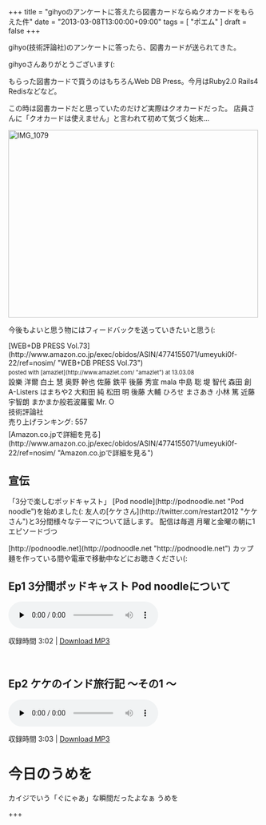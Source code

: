 +++
title =  "gihyoのアンケートに答えたら図書カードならぬクオカードをもらえた件"
date =  "2013-03-08T13:00:00+09:00"
tags = [ "ポエム" ]
draft = false
+++
<p>gihyo(技術評論社)のアンケートに答ったら、図書カードが送られてきた。</p>

<p>gihyoさんありがとうございます(:</p>

<p>もらった図書カードで買うのはもちろんWeb DB Press。今月はRuby2.0 Rails4 Redisなどなど。</p>

<p>この時は図書カードだと思っていたのだけど実際はクオカードだった。
店員さんに「クオカードは使えません」と言われて初めて気づく始末...</p>

<p><a href="http://www.flickr.com/photos/68742489@N02/8538176436/" title="IMG_1079 by umeyuki1326, on Flickr"><img src="http://farm9.staticflickr.com/8382/8538176436_72c7ca9741.jpg" width="500" height="375" alt="IMG_1079"></a></p>

<p>今後もよいと思う物にはフィードバックを送っていきたいと思う(:</p>

<div class="amazlet-box" style="margin-bottom:0px;"><div class="amazlet-image" style="float:left;margin:0px 12px 1px 0px;">[WEB+DB PRESS Vol.73](http://www.amazon.co.jp/exec/obidos/ASIN/4774155071/umeyuki0f-22/ref=nosim/ "WEB+DB PRESS Vol.73")<div class="amazlet-powered-date" style="font-size:80%;margin-top:5px;line-height:120%">posted with [amazlet](http://www.amazlet.com/ "amazlet") at 13.03.08</div></div><div class="amazlet-detail">設樂 洋爾 白土 慧 奥野 幹也 佐藤 鉄平 後藤 秀宣 mala 中島 聡 堤 智代 森田 創 A-Listers はまちや2 大和田 純 松田 明 後藤 大輔 ひろせ まさあき 小林 篤 近藤 宇智朗 まかまか般若波羅蜜 Mr. O <br />技術評論社 <br />売り上げランキング: 557<br /></div><div class="amazlet-sub-info" style="float: left;"><div class="amazlet-link" style="margin-top: 5px">[Amazon.co.jpで詳細を見る](http://www.amazon.co.jp/exec/obidos/ASIN/4774155071/umeyuki0f-22/ref=nosim/ "Amazon.co.jpで詳細を見る")</div></div></div><div class="amazlet-footer" style="clear: left"></div></div>

<!--more-->

## 宣伝

<p>「3分で楽しむポッドキャスト」 [Pod noodle](http://podnoodle.net "Pod noodle")を始めました(:
友人の[ケケさん](http://twitter.com/restart2012 "ケケさん")と3分間様々なテーマについて話します。
配信は毎週 月曜と金曜の朝に1エピソードづつ</p>

<p>[http://podnoodle.net](http://podnoodle.net "http://podnoodle.net")
カップ麺を作っている間や電車で移動中などにお聴きください(:</p>

## Ep1 3分間ポッドキャスト Pod noodleについて

<div class="audio-wrap"><audio preload="none" controls="" src="http://umeyuki.net/podnoodle/ep1_introduction.mp3"></audio></div>

<p>収録時間 3:02 | <a class="audio-download" href="http://umeyuki.net/podnoodle/ep1_introduction.mp3" target="_blank">Download MP3</a></p>

<p><br/></p>

## Ep2 ケケのインド旅行記 〜その1 〜

<div class="audio-wrap"><audio preload="none" controls="" src="http://umeyuki.net/podnoodle/ep2_india_01.mp3" href="ep2_india_01.mp3"></audio></div>

<p>収録時間 3:03 | <a class="audio-download" href="http://umeyuki.net/podnoodle/ep2_india_01.mp3" target="_blank">Download MP3</a></p>

# 今日のうめを

<div id="umeo">
カイジでいう「ぐにゃあ」な瞬間だったよなぁ うめを
</div>

+++
